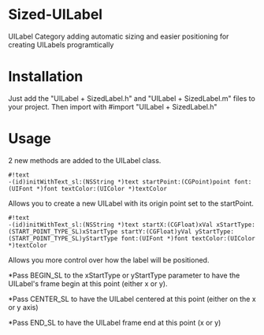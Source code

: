 Sized-UILabel
=============

UILabel Category adding automatic sizing and easier positioning for creating UILabels programtically

Installation
=============
Just add the "UILabel + SizedLabel.h" and "UILabel + SizedLabel.m" files to your project.
Then import with #import "UILabel + SizedLabel.h"

Usage
=============
2 new methods are added to the UILabel class.

```
#!text
-(id)initWithText_sl:(NSString *)text startPoint:(CGPoint)point font:(UIFont *)font textColor:(UIColor *)textColor
```

Allows you to create a new UILabel with its origin point set to the startPoint.

```
#!text
-(id)initWithText_sl:(NSString *)text startX:(CGFloat)xVal xStartType:(START_POINT_TYPE_SL)xStartType startY:(CGFloat)yVal yStartType:(START_POINT_TYPE_SL)yStartType font:(UIFont *)font textColor:(UIColor *)textColor
```

Allows you more control over how the label will be positioned.

*Pass BEGIN_SL to the xStartType or yStartType parameter to have the UILabel's frame begin at this point (either x or y).

*Pass CENTER_SL to have the UILabel centered at this point (either on the x or y axis)

*Pass END_SL to have the UILabel frame end at this point (x or y)

